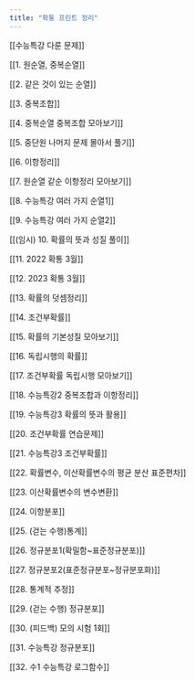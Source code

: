 ```yaml
---
title: "확통 프린트 정리"
---
```


[[수능특강 다룬 문제]]


[[1. 원순열, 중복순열]]


[[2. 같은 것이 있는 순열]]


[[3. 중복조합]]


[[4. 중복순열 중복조합 모아보기]]


[[5. 중단원 나머지 문제 몰아서 풀기]]  


[[6. 이항정리]]


[[7. 원순열 같순 이항정리 모아보기]]


[[8. 수능특강 여러 가지 순열1]]


[[9. 수능특강 여러 가지 순열2]]


[[(임시) 10. 확률의 뜻과 성질 풀이]]


[[11. 2022 확통 3월]]


[[12. 2023 확통 3월]]


[[13. 확률의 덧셈정리]]


[[14. 조건부확률]]


[[15. 확률의 기본성질 모아보기]]


[[16. 독립시행의 확률]]


[[17. 조건부확률 독립시행 모아보기]]


[[18. 수능특강2 중복조합과 이항정리]]


[[19. 수능특강3 확률의 뜻과 활용]]


[[20. 조건부확률 연습문제]]


[[21. 수능특강3 조건부확률]]


[[22. 확률변수, 이산확률변수의 평균 분산 표준편차]]


[[23. 이산확률변수의 변수변환]]


[[24. 이항분포]]


[[25. (걷는 수행)통계]]


[[26. 정규분포1(확밀함~표준정규분포)]]


[[27. 정규분포2(표준정규분포~정규분포화)]]


[[28. 통계적 추정]]


[[29. (걷는 수행) 정규분포]]


[[30. (피드백) 모의 시험 1회]]


[[31. 수능특강 정규분포]]


[[32. 수1 수능특강 로그함수]]